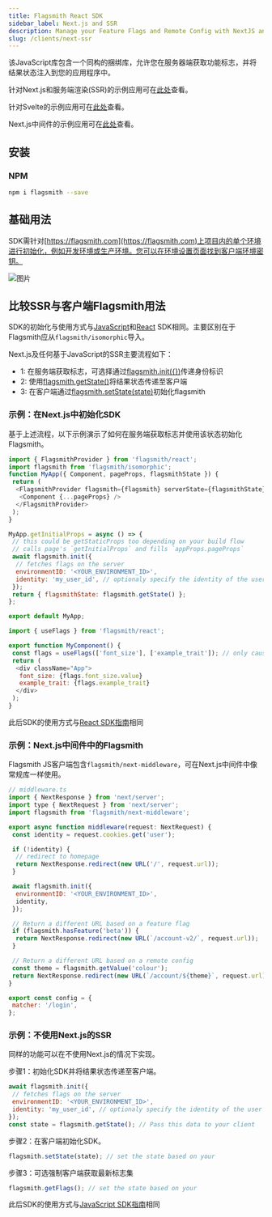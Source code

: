 ```yaml
---
title: Flagsmith React SDK
sidebar_label: Next.js and SSR
description: Manage your Feature Flags and Remote Config with NextJS and SSR.
slug: /clients/next-ssr
---
```


该JavaScript库包含一个同构的捆绑库，允许您在服务器端获取功能标志，并将结果状态注入到您的应用程序中。

针对Next.js和服务端渲染(SSR)的示例应用可在[此处](https://github.com/flagsmith/flagsmith-js-client/tree/main/examples/nextjs)查看。

针对Svelte的示例应用可在[此处](https://github.com/flagsmith/flagsmith-js-client/tree/main/examples/svelte)查看。

Next.js中间件的示例应用可在[此处](https://github.com/flagsmith/flagsmith-js-client/tree/main/examples/nextjs-middleware)查看。

## 安装

### NPM

```bash
npm i flagsmith --save
```

## 基础用法

SDK需针对[https://flagsmith.com](https://flagsmith.com)上项目内的单个环境进行初始化，例如开发环境或生产环境。您可以在环境设置页面找到客户端环境密钥。

![图片](/img/api-key.png)

## 比较SSR与客户端Flagsmith用法

SDK的初始化与使用方式与[JavaScript](/clients/javascript)和[React](/clients/react) SDK相同。主要区别在于Flagsmith应从`flagsmith/isomorphic`导入。

Next.js及任何基于JavaScript的SSR主要流程如下：

- 1: 在服务端获取标志，可选择通过[flagsmith.init({})](https://docs.flagsmith.com/clients/javascript#initialisation-options)传递身份标识
- 2: 使用[flagsmith.getState()](https://docs.flagsmith.com/clients/javascript#available-functions)将结果状态传递至客户端
- 3: 在客户端通过[flagsmith.setState(state)](https://docs.flagsmith.com/clients/javascript#available-functions)初始化flagsmith

### 示例：在Next.js中初始化SDK

基于上述流程，以下示例演示了如何在服务端获取标志并使用该状态初始化Flagsmith。

```javascript
import { FlagsmithProvider } from 'flagsmith/react';
import flagsmith from 'flagsmith/isomorphic';
function MyApp({ Component, pageProps, flagsmithState }) {
 return (
  <FlagsmithProvider flagsmith={flagsmith} serverState={flagsmithState}>
   <Component {...pageProps} />
  </FlagsmithProvider>
 );
}

MyApp.getInitialProps = async () => {
 // this could be getStaticProps too depending on your build flow
 // calls page's `getInitialProps` and fills `appProps.pageProps`
 await flagsmith.init({
  // fetches flags on the server
  environmentID: '<YOUR_ENVIRONMENT_ID>',
  identity: 'my_user_id', // optionaly specify the identity of the user to get their specific flags
 });
 return { flagsmithState: flagsmith.getState() };
};

export default MyApp;
```

```javascript
import { useFlags } from 'flagsmith/react';

export function MyComponent() {
 const flags = useFlags(['font_size'], ['example_trait']); // only causes re-render if specified flag values / traits change
 return (
  <div className="App">
   font_size: {flags.font_size.value}
   example_trait: {flags.example_trait}
  </div>
 );
}
```

此后SDK的使用方式与[React SDK指南](/clients/react)相同

### 示例：Next.js中间件中的Flagsmith

Flagsmith JS客户端包含`flagsmith/next-middleware`，可在Next.js中间件中像常规库一样使用。

```javascript
// middleware.ts
import { NextResponse } from 'next/server';
import type { NextRequest } from 'next/server';
import flagsmith from 'flagsmith/next-middleware';

export async function middleware(request: NextRequest) {
 const identity = request.cookies.get('user');

 if (!identity) {
  // redirect to homepage
  return NextResponse.redirect(new URL('/', request.url));
 }

 await flagsmith.init({
  environmentID: '<YOUR_ENVIRONMENT_ID>',
  identity,
 });

 // Return a different URL based on a feature flag
 if (flagsmith.hasFeature('beta')) {
  return NextResponse.redirect(new URL(`/account-v2/`, request.url));
 }

 // Return a different URL based on a remote config
 const theme = flagsmith.getValue('colour');
 return NextResponse.redirect(new URL(`/account/${theme}`, request.url));
}

export const config = {
 matcher: '/login',
};
```

### 示例：不使用Next.js的SSR

同样的功能可以在不使用Next.js的情况下实现。

步骤1：初始化SDK并将结果状态传递至客户端。

```javascript
await flagsmith.init({
 // fetches flags on the server
 environmentID: '<YOUR_ENVIRONMENT_ID>',
 identity: 'my_user_id', // optionaly specify the identity of the user to get their specific flags
});
const state = flagsmith.getState(); // Pass this data to your client
```

步骤2：在客户端初始化SDK。

```javascript
flagsmith.setState(state); // set the state based on your
```

步骤3：可选强制客户端获取最新标志集

```javascript
flagsmith.getFlags(); // set the state based on your
```

此后SDK的使用方式与[JavaScript SDK指南](/clients/javascript)相同